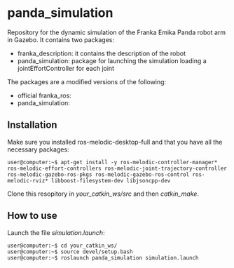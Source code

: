 # panda_simulation

Repository for the dynamic simulation of the Franka Emika Panda robot arm in Gazebo. It contains two packages:

- franka_description: it contains the description of the robot
- panda_simulation: package for launching the simulation loading a jointEffortController for each joint

The packages are a modified versions of the following:

- official franka_ros:
- panda_simulation: 

## Installation

Make sure you installed ros-melodic-desktop-full and that you have all the necessary packages:

  `user@computer:~$ apt-get install -y ros-melodic-controller-manager* ros-melodic-effort-controllers ros-melodic-joint-trajectory-controller ros-melodic-gazebo-ros-pkgs ros-melodic-gazebo-ros-control ros-melodic-rviz* libboost-filesystem-dev libjsoncpp-dev
` <br /> 

Clone this resopitory in *your_catkin_ws/src* and then *catkin_make*. 

## How to use
Launch the file *simulation.launch*:

`user@computer:~$ cd your_catkin_ws/` <br /> 
`user@computer:~$ source devel/setup.bash` <br /> 
`user@computer:~$ roslaunch panda_simulation simulation.launch` 
